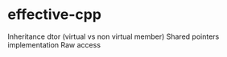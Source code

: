 # effective-cpp

Inheritance dtor (virtual vs non virtual member)
Shared pointers implementation
Raw access
